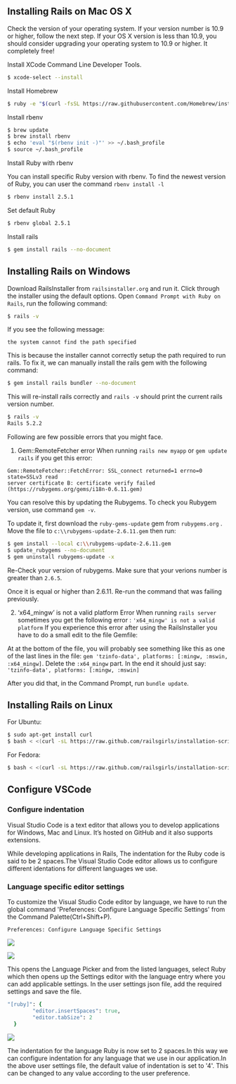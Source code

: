 ## Installing Rails on Mac OS X

Check the version of your operating system.
If your version number is 10.9 or higher, follow the next step. If your OS X version is less than 10.9, you should consider upgrading your operating system to 10.9 or higher. It completely free!

Install XCode Command Line Developer Tools.

```bash
$ xcode-select --install
```

Install Homebrew

```bash
$ ruby -e "$(curl -fsSL https://raw.githubusercontent.com/Homebrew/install/master/install)"
```

Install rbenv

```bash
$ brew update
$ brew install rbenv
$ echo 'eval "$(rbenv init -)"' >> ~/.bash_profile
$ source ~/.bash_profile
```

Install Ruby with rbenv

You can install specific Ruby version with rbenv. To find the newest version of Ruby, you can user the command `rbenv install -l`

```bash
$ rbenv install 2.5.1
```

Set default Ruby

```bash
$ rbenv global 2.5.1
```

Install rails

```bash
$ gem install rails --no-document
```

## Installing Rails on Windows

Download RailsInstaller from `railsinstaller.org` and run it.
Click through the installer using the default options.
Open `Command Prompt with Ruby on Rails`, run the following command:

```bash
$ rails -v
```

If you see the following message:

```msg
the system cannot find the path specified
```

This is because the installer cannot correctly setup the path required to run rails.
To fix it, we can manually install the rails gem with the following command:

```bash
$ gem install rails bundler --no-document
```

This will re-install rails correctly and `rails -v` should print the current rails version number.

```bash
$ rails -v
Rails 5.2.2
```

Following are few possible errors that you might face.

1. Gem::RemoteFetcher error
When running `rails new myapp` or `gem update rails` if you get this error:
```msg
Gem::RemoteFetcher::FetchError: SSL_connect returned=1 errno=0 state=SSLv3 read
server certificate B: certificate verify failed (https://rubygems.org/gems/i18n-0.6.11.gem)
```
You can resolve this by updating the Rubygems. To check you Rubygem version, use command `gem -v`.

To update it, first download the `ruby-gems-update` gem from `rubygems.org` . Move the file to `c:\\rubygems-update-2.6.11.gem` then run:
```bash
$ gem install --local c:\\rubygems-update-2.6.11.gem
$ update_rubygems --no-document
$ gem uninstall rubygems-update -x
```

Re-Check your version of rubygems. Make sure that your verions number is greater than `2.6.5`.

Once it is equal or higher than 2.6.11. Re-run the command that was failing previously.

2. ‘x64_mingw’ is not a valid platform Error
When running `rails server` sometimes you get the following error : `'x64_mingw' is not a valid platform` If you experience this error after using the RailsInstaller you have to do a small edit to the file Gemfile:

At at the bottom of the file, you will probably see something like this as one of the last lines in the file: `gem 'tzinfo-data', platforms: [:mingw, :mswin, :x64_mingw]`. Delete the `:x64_mingw` part. In the end it should just say: `'tzinfo-data', platforms: [:mingw, :mswin]`

After you did that, in the Command Prompt, run `bundle update`.


## Installing Rails on Linux

For Ubuntu:

```bash
$ sudo apt-get install curl
$ bash < <(curl -sL https://raw.github.com/railsgirls/installation-scripts/master/rails-install-ubuntu.sh)
```

For Fedora:

```bash
$ bash < <(curl -sL https://raw.github.com/railsgirls/installation-scripts/master/rails-install-fedora.sh)
```


## Configure VSCode

### Configure indentation

Visual Studio Code is a text editor that allows you to develop applications for Windows, Mac and Linux. It’s hosted on GitHub and it also supports extensions.

While developing applications in Rails, The indentation for the Ruby code is said to be 2 spaces.The Visual Studio Code editor allows us to configure different identations for different languages we use.

### Language specific editor settings

To customize the Visual Studio Code editor by language, we have to run the global command 'Preferences: Configure Language Specific Settings' from the Command Palette(Ctrl+Shift+P).

```msg
Preferences: Configure Language Specific Settings
```

![](https://github.com/bigbinary/markdown-book-generator/blob/master/book/images/configure_indentation_img01.png?raw=true)

![](https://github.com/bigbinary/markdown-book-generator/blob/master/book/images/configure_indentation_img02.png?raw=true)


This opens the Language Picker and from the listed languages, select Ruby which then opens up the Settings editor with the language entry where you can add applicable settings.
In the user settings json file, add the required settings and save the file.

```ruby
"[ruby]": {
        "editor.insertSpaces": true,
        "editor.tabSize": 2
  }
```

![](https://github.com/bigbinary/markdown-book-generator/blob/master/book/images/configure_indentation_img03.png?raw=true)


The indentation for the language Ruby is now set to 2 spaces.In this way we can configure indentation for any language that we use in our application.In the above user settings file, the default value of indentation is set to '4'. This can be changed to any value according to the user preference.
